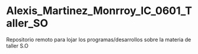 # Alexis_Martinez_Monrroy_IC_0601_Taller_SO
Repositorio remoto para lojar los programas/desarrollos sobre la materia de taller S.O
